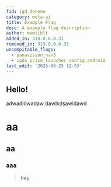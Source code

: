 ```yaml
---
fid: igd_deneme
category: meta-ai
title: Example Flag
desc: A example flag description
author: mamiiblt
added_in: 318.0.0.0.31
removed_in: 319.0.0.0.32
uncompitable_flags:
  - panavision_nav3
  - igds_prism_launcher_config_android
last_edit: '2025-06-25 12:53'
---
```


## Hello!

adwadlöwadaw
dawlkdşawidawd
# aa
## aa
### aaa

> hey
